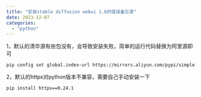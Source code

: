 ```yaml
---
title: "安装stable diffusion webui 1.6的错误备忘录"
date: 2023-12-07
categories: 
  - "python"
---
```


1，默认的清华源有些包没有，会导致安装失败，简单的运行代码替换为阿里源即可

```
pip config set global.index-url https://mirrors.aliyun.com/pypi/simple
```

2，默认的httpx对python版本不兼容，需要自己手动安装一下

```
pip install httpx==0.24.1
```
